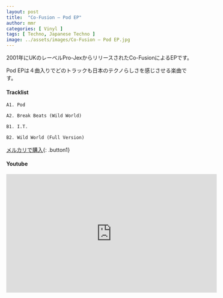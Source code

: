 ```yaml
---
layout: post
title:  "Co-Fusion – Pod EP"
author: mmr
categories: [ Vinyl ]
tags: [ Techno, Japanese Techno ]
image: ../assets/images/Co-Fusion – Pod EP.jpg
---
```


2001年にUKのレーベルPro-JexからリリースされたCo-FusionによるEPです。

Pod EPは４曲入りでどのトラックも日本のテクノらしさを感じさせる楽曲です。

#### Tracklist
```md
A1. Pod

A2. Break Beats (Wild World)

B1. I.T.

B2. Wild World (Full Version)
```

[メルカリで購入](https://jp.mercari.com/item/m37514147918?afid=6142608987){: .button1}

#### Youtube
<iframe width="560" height="315" src="https://www.youtube.com/embed/kha1c5JMlHU?si=1XAucjZDaXsPQSGg" title="YouTube video player" frameborder="0" allow="accelerometer; autoplay; clipboard-write; encrypted-media; gyroscope; picture-in-picture; web-share" referrerpolicy="strict-origin-when-cross-origin" allowfullscreen></iframe>